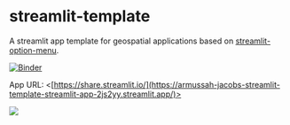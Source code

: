 # streamlit-template

A streamlit app template for geospatial applications based on [streamlit-option-menu](https://github.com/victoryhb/streamlit-option-menu).

[![Binder](https://mybinder.org/badge_logo.svg)](https://mybinder.org/v2/gh/giswqs/streamlit-template/master?urlpath=proxy/8501/)

App URL: <[https://share.streamlit.io/](https://armussah-jacobs-streamlit-template-streamlit-app-2js2yy.streamlit.app/)>

![](https://i.imgur.com/xd64mCi.png)
